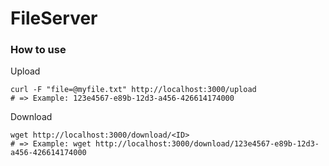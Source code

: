 # FileServer

### How to use

Upload
```
curl -F "file=@myfile.txt" http://localhost:3000/upload
# => Example: 123e4567-e89b-12d3-a456-426614174000
```

Download
```
wget http://localhost:3000/download/<ID>
# => Example: wget http://localhost:3000/download/123e4567-e89b-12d3-a456-426614174000
```
